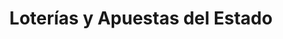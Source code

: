 ---
title: "Loterías y Apuestas del Estado"
url: /bunol/loterias-y-apuestas-del-estado/
shop: lotería
---